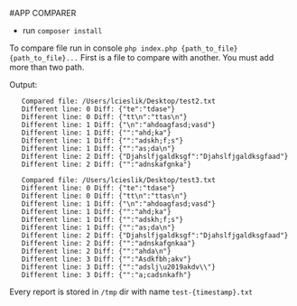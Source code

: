 #APP COMPARER

- run `composer install`

To compare file run in console `php index.php {path_to_file} {path_to_file}...`
First is a file to compare with another. You must add more than two path.

Output:
```lcieslik@lukaszc smsapi $ php index.php ~/Desktop/test1.txt ~/Desktop/test2.txt ~/Desktop/test3.txt
   Compared file: /Users/lcieslik/Desktop/test2.txt
   Different line: 0 Diff: {"te":"tdase"}
   Different line: 0 Diff: {"tt\n":"ttas\n"}
   Different line: 1 Diff: {"\n":"ahdoagfasd;vasd"}
   Different line: 1 Diff: {"":"ahd;ka"}
   Different line: 1 Diff: {"":"adskh;f;s"}
   Different line: 1 Diff: {"":"as;da\n"}
   Different line: 2 Diff: {"Djahslfjgaldksgf":"Djahslfjgaldksgfaad"}
   Different line: 2 Diff: {"":"adnskafgnka"}
   
   Compared file: /Users/lcieslik/Desktop/test3.txt
   Different line: 0 Diff: {"te":"tdase"}
   Different line: 0 Diff: {"tt\n":"ttas\n"}
   Different line: 1 Diff: {"\n":"ahdoagfasd;vasd"}
   Different line: 1 Diff: {"":"ahd;ka"}
   Different line: 1 Diff: {"":"adskh;f;s"}
   Different line: 1 Diff: {"":"as;da\n"}
   Different line: 2 Diff: {"Djahslfjgaldksgf":"Djahslfjgaldksgfaad"}
   Different line: 2 Diff: {"":"adnskafgnkaa"}
   Different line: 2 Diff: {"":"ahda\n"}
   Different line: 3 Diff: {"":"Asdkfbh;akv"}
   Different line: 3 Diff: {"":"adslj\u2019akdv\\"}
   Different line: 3 Diff: {"":"a;cadsnkafh"}
   ```

Every report is stored in `/tmp` dir with name `test-{timestamp}.txt`
